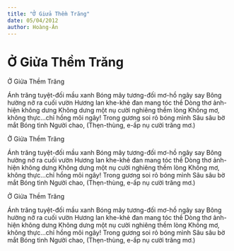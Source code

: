 ```yaml
---
title: "Ở Giửa Thềm Trăng"
date: 05/04/2012
author: Hoàng-Ân
---
```


# Ở Giửa Thềm Trăng

Ở Giửa Thềm Trăng


Ánh trăng tuyệt-đối mầu xanh
Bóng mây tương-đối mơ-hồ ngây say
Bông hường nở ra cuối vườn
Hương lan khe-khẻ đan mang tóc thề
Dòng thơ ảnh-hiện không dưng
Không dưng một nụ cười nghiêng thềm lòng
Không mơ, không thực...chỉ hồng môi ngây!
Trong gương soi rỏ bóng mình
Sâu sâu bờ mắt
Bóng tình Người chao,
(Thẹn-thùng, e-ấp nụ cười trăng mơ.)

Ở Giửa Thềm Trăng


Ánh trăng tuyệt-đối mầu xanh
Bóng mây tương-đối mơ-hồ ngây say
Bông hường nở ra cuối vườn
Hương lan khe-khẻ đan mang tóc thề
Dòng thơ ảnh-hiện không dưng
Không dưng một nụ cười nghiêng thềm lòng
Không mơ, không thực...chỉ hồng môi ngây!
Trong gương soi rỏ bóng mình
Sâu sâu bờ mắt
Bóng tình Người chao,
(Thẹn-thùng, e-ấp nụ cười trăng mơ.)

Ở Giửa Thềm Trăng


Ánh trăng tuyệt-đối mầu xanh
Bóng mây tương-đối mơ-hồ ngây say
Bông hường nở ra cuối vườn
Hương lan khe-khẻ đan mang tóc thề
Dòng thơ ảnh-hiện không dưng
Không dưng một nụ cười nghiêng thềm lòng
Không mơ, không thực...chỉ hồng môi ngây!
Trong gương soi rỏ bóng mình
Sâu sâu bờ mắt
Bóng tình Người chao,
(Thẹn-thùng, e-ấp nụ cười trăng mơ.)
